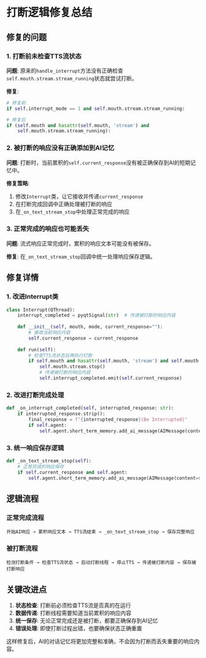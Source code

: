 # 打断逻辑修复总结

## 修复的问题

### 1. 打断前未检查TTS流状态
**问题**: 原来的`handle_interrupt`方法没有正确检查`self.mouth.stream.stream_running`状态就尝试打断。

**修复**: 
```python
# 修复前
if self.interrupt_mode == 1 and self.mouth.stream.stream_running:

# 修复后  
if (self.mouth and hasattr(self.mouth, 'stream') and 
    self.mouth.stream.stream_running):
```

### 2. 被打断的响应没有正确添加到AI记忆
**问题**: 打断时，当前累积的`self.current_response`没有被正确保存到AI的短期记忆中。

**修复策略**:
1. 修改`Interrupt`类，让它接收并传递`current_response`
2. 在打断完成回调中正确处理被打断的响应
3. 在`_on_text_stream_stop`中处理正常完成的响应

### 3. 正常完成的响应也可能丢失
**问题**: 流式响应正常完成时，累积的响应文本可能没有被保存。

**修复**: 在`_on_text_stream_stop`回调中统一处理响应保存逻辑。

## 修复详情

### 1. 改进Interrupt类
```python
class Interrupt(QThread):
    interrupt_completed = pyqtSignal(str)  # 传递被打断的响应内容
    
    def __init__(self, mouth, mode, current_response=""):
        # 接收当前响应内容
        self.current_response = current_response
        
    def run(self):
        # 检查TTS流状态后再执行打断
        if self.mouth and hasattr(self.mouth, 'stream') and self.mouth.stream.stream_running:
            self.mouth.stream.stop()
            # 传递被打断的响应内容
            self.interrupt_completed.emit(self.current_response)
```

### 2. 改进打断完成处理
```python
def _on_interrupt_completed(self, interrupted_response: str):
    if interrupted_response.strip():
        final_response = f"{interrupted_response}|Be Interrupted|"
        if self.agent:
            self.agent.short_term_memory.add_ai_message(AIMessage(content=final_response))
```

### 3. 统一响应保存逻辑
```python
def _on_text_stream_stop(self):
    # 正常完成的响应保存
    if self.current_response and self.agent:
        self.agent.short_term_memory.add_ai_message(AIMessage(content=self.current_response))
```

## 逻辑流程

### 正常完成流程
```
开始AI响应 → 累积响应文本 → TTS流结束 → _on_text_stream_stop → 保存完整响应
```

### 被打断流程  
```
检测打断条件 → 检查TTS流状态 → 启动打断线程 → 停止TTS → 传递被打断内容 → 保存被打断响应
```

## 关键改进点

1. **状态检查**: 打断前必须检查TTS流是否真的在运行
2. **数据传递**: 打断线程需要知道当前累积的响应内容
3. **统一保存**: 无论正常完成还是被打断，都要正确保存到AI记忆
4. **错误处理**: 即使打断过程出错，也要确保状态正确重置

这样修复后，AI的对话记忆将更加完整和准确，不会因为打断而丢失重要的响应内容。
